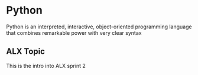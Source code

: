 # Python #
Python is an interpreted, interactive, object-oriented programming language that combines remarkable power with very clear syntax

## ALX Topic ##

This is the intro into ALX sprint 2
